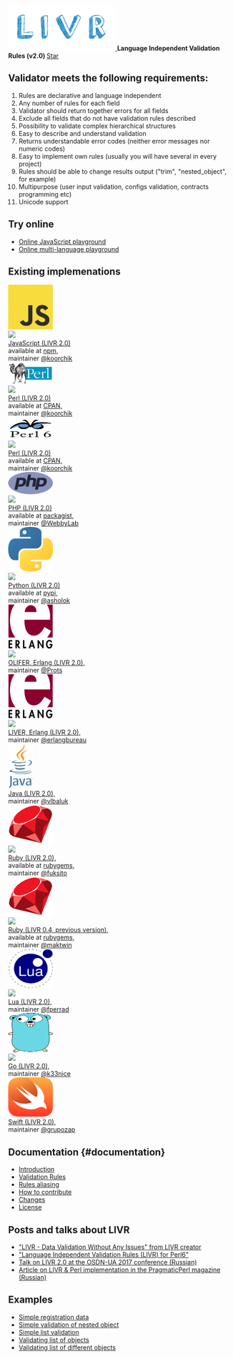 <script async defer src="https://buttons.github.io/buttons.js"></script>

<div class="header">
<a href="https://github.com/koorchik/LIVR">
    <img src="/assets/logo.png" width="240" height="100">
</a>
<strong>Language Independent Validation Rules (v2.0) </strong>
<a class="github-button" href="https://github.com/koorchik/LIVR" data-icon="octicon-star" data-size="large" data-show-count="true" aria-label="Star koorchik/LIVR on GitHub">Star</a>
</div>

## Validator meets the following requirements:

1. Rules are declarative and language independent
2. Any number of rules for each field
3. Validator should return together errors for all fields
4. Exclude all fields that do not have validation rules described
5. Possibility to validate complex hierarchical structures
6. Easy to describe and understand validation
7. Returns understandable error codes \(neither error messages nor numeric codes\)
8. Easy to implement own rules \(usually you will have several in every project\)
9. Rules should be able to change results output \("trim", "nested\_object", for example\)
10. Multipurpose \(user input validation, configs validation, contracts programming etc\)
11. Unicode support


## Try online

* [Online JavaScript playground](http://webbylab.github.io/livr-playground/)
* [Online multi-language playground](http://livr-multi-playground.webbylab.com/)

## Existing implemenations

<div class="langContainer">
    <div class="langItem">
        <a href="https://github.com/koorchik/js-validator-livr">
            <img src="assets/languages/js.jpg" width="100" height="100" class="icon">
        </a>
        <div class="textBlock">
            <a href="https://travis-ci.org/koorchik/js-validator-livr">
                <img src="https://travis-ci.org/koorchik/js-validator-livr.svg?branch=master"><br>
            </a>
            <a href="https://github.com/koorchik/js-validator-livr">
                JavaScript (LIVR 2.0)
            </a><br>
            available at
            <a href="https://www.npmjs.com/package/livr">
                npm,
            </a><br>
            maintainer
            <a href="https://github.com/koorchik" rel="nofollow">@koorchik</a>
        </div>
    </div>
    <div class="langItem">
        <a href="https://github.com/koorchik/Validator-LIVR">
            <img src="assets/languages/perl.jpg" width="100" height="50" class="icon">
        </a>
        <div class="textBlock">
            <a href="https://travis-ci.org/koorchik/Validator-LIVR">
                <img src="https://travis-ci.org/koorchik/Validator-LIVR.svg?branch=master"><br>
            </a>
            <a href="https://github.com/koorchik/Validator-LIVR">
                Perl (LIVR 2.0)
            </a><br>
            available at
            <a href="https://metacpan.org/pod/Validator::LIVR">
                CPAN,
            </a><br>
            maintainer
            <a href="https://github.com/koorchik" rel="nofollow">@koorchik</a>
        </div>
    </div>
    <div class="langItem">
        <a href="https://github.com/koorchik/perl6-livr">
            <img src="assets/languages/perl-6.png" width="100" height="50" class="icon">
        </a>
        <div class="textBlock">
            <a href="https://travis-ci.org/koorchik/perl6-livr">
                <img src="https://travis-ci.org/koorchik/perl6-livr.svg?branch=master"><br>
            </a>
            <a href="https://github.com/koorchik/perl6-livr">
                Perl (LIVR 2.0)
            </a><br>
            available at
            <a href="https://modules.perl6.org/dist/LIVR:cpan:KOORCHIK">
                CPAN,
            </a><br>
            maintainer
            <a href="https://github.com/koorchik" rel="nofollow">@koorchik</a>
        </div>
    </div>
    <div class="langItem">
        <a href="https://github.com/WebbyLab/php-validator-livr">
            <img src="assets/languages/php.png" width="100" height="50" class="icon">
        </a>
        <div class="textBlock">
            <a href="https://travis-ci.org/WebbyLab/php-validator-livr">
                <img src="https://travis-ci.org/WebbyLab/php-validator-livr.svg?branch=master"><br>
            </a>
            <a href="https://github.com/WebbyLab/php-validator-livr">
                PHP (LIVR 2.0)
            </a><br>
            available at
            <a href="https://packagist.org/packages/validator/livr">
                packagist,
            </a><br>
            maintainer
            <a href="https://github.com/WebbyLab" rel="nofollow">@WebbyLab</a>
        </div>
    </div>
    <div class="langItem">
        <a href="https://github.com/asholok/python-validator-livr">
            <img src="assets/languages/python.png" width="100" height="100" class="icon">
        </a>
        <div class="textBlock">
            <a href="https://travis-ci.org/asholok/python-validator-livr">
                <img src="https://travis-ci.org/asholok/python-validator-livr.svg?branch=master"><br>
            </a>
            <a href="https://github.com/asholok/python-validator-livr">
                Python (LIVR 2.0)
            </a><br>
            available at
            <a href="https://pypi.python.org/pypi/LIVR">
                pypi,
            </a><br>
            maintainer
            <a href="https://github.com/asholok" rel="nofollow">@asholok</a>
        </div>
    </div>
    <div class="langItem">
        <a href="https://github.com/Prots/olifer">
            <img src="assets/languages/erlang.png" width="100" height="100" class="icon">
        </a>
        <div class="textBlock">
            <a href="https://travis-ci.org/Prots/olifer">
                <img src="https://travis-ci.org/Prots/olifer.svg?branch=2.0.2"><br>
            </a>
            <a href="https://github.com/Prots/olifer">
                OLIFER, Erlang (LIVR 2.0),
            </a><br>
            maintainer
            <a href="https://github.com/Prots" rel="nofollow">@Prots</a>
        </div>
    </div>
    <div class="langItem">
        <a href="https://github.com/erlangbureau/liver">
            <img src="assets/languages/erlang.png" width="100" height="100" class="icon">
        </a>
        <div class="textBlock">
            <a href="https://travis-ci.org/erlangbureau/liver">
                <img src="https://travis-ci.org/erlangbureau/liver.svg?branch=master"><br>
            </a>
            <a href="https://github.com/erlangbureau/liver">
                LIVER, Erlang (LIVR 2.0),
            </a><br>
            maintainer
            <a href="https://github.com/erlangbureau" rel="nofollow">@erlangbureau</a>
        </div>
    </div>
    <div class="langItem">
        <a href="https://github.com/vlbaluk/java-validator-livr">
            <img src="assets/languages/java.png" width="55" height="100" class="icon">
        </a>
        <div class="textBlock">
            <a href="https://github.com/vlbaluk/java-validator-livr">
                Java (LIVR 2.0),
            </a><br>
            maintainer
            <a href="https://github.com/vlbaluk" rel="nofollow">@vlbaluk</a>
        </div>
    </div>
    <div class="langItem">
        <a href="https://github.com/fuksito/ruby-livr/">
            <img src="assets/languages/ruby.png" width="100" height="88" class="icon">
        </a>
        <div class="textBlock">
            <a href="https://travis-ci.org/fuksito/ruby-livr">
                <img src="https://travis-ci.org/fuksito/ruby-livr.svg?branch=master"><br>
            </a>
            <a href="https://github.com/fuksito/ruby-livr/">
                Ruby (LIVR 2.0),
            </a><br>
            available at
            <a href="https://rubygems.org/gems/ruby-livr">
                rubygems,
            </a><br>
            maintainer
            <a href="https://github.com/fuksito" rel="nofollow">@fuksito</a>
        </div>
    </div>
    <div class="langItem">
        <a href="https://github.com/maktwin/ruby-validator-livr">
            <img src="assets/languages/ruby.png" width="100" height="88" class="icon">
        </a>
        <div class="textBlock">
            <a href="https://travis-ci.org/maktwin/ruby-validator-livr">
                <img src="https://travis-ci.org/maktwin/ruby-validator-livr.svg?branch=master"><br>
            </a>
            <a href="https://github.com/maktwin/ruby-validator-livr">
                Ruby (LIVR 0.4, previous version),
            </a><br>
            available at
            <a href="https://rubygems.org/gems/livr">
                rubygems,
            </a><br>
            maintainer
            <a href="https://github.com/maktwin" rel="nofollow">@maktwin</a>
        </div>
    </div>
    <div class="langItem">
        <a href="https://github.com/fperrad/lua-LIVR">
            <img src="assets/languages/lua.png" width="100" height="88" class="icon">
        </a>
        <div class="textBlock">
            <a href="https://travis-ci.org/fperrad/lua-LIVR">
                <img src="https://travis-ci.org/fperrad/lua-LIVR.svg?branch=master"><br>
            </a>
            <a href="https://github.com/fperrad/lua-LIVR">
                Lua (LIVR 2.0),
            </a><br>
            maintainer
            <a href="https://github.com/fperrad" rel="nofollow">@fperrad</a>
        </div>
    </div>
    <div class="langItem">
        <a href="https://github.com/k33nice/go-livr">
            <img src="assets/languages/go.png" width="100" height="88" class="icon">
        </a>
        <div class="textBlock">
            <a href="https://travis-ci.org/k33nice/go-livr">
                <img src="https://travis-ci.org/k33nice/go-livr.svg?branch=master"><br>
            </a>
            <a href="https://github.com/k33nice/go-livr">
                Go (LIVR 2.0),
            </a><br>
            maintainer
            <a href="https://github.com/k33nice" rel="nofollow">@k33nice</a>
        </div>
    </div>
    <div class="langItem">
        <a href="https://github.com/grupozap/livr-swift-validator">
            <img src="assets/languages/swift.png" width="100" height="88" class="icon">
        </a>
        <div class="textBlock">
            <a href="https://github.com/grupozap/livr-swift-validator">
                Swift (LIVR 2.0),
            </a><br>
            maintainer
            <a href="https://github.com/grupozap" rel="nofollow">@grupozap</a>
        </div>
    </div>
</div>


## Documentation {#documentation}

* [Introduction](introduction.md)
* [Validation Rules](validation-rules.md)
* [Rules aliasing](rules-aliasing.md)
* [How to contribute](how-to-contribute.md)
* [Changes](changes.md)
* [License](license-and-copyright.md)

## Posts and talks about LIVR

* ["LIVR - Data Validation Without Any Issues" from LIVR creator](http://blog.webbylab.com/language-independent-validation-rules-library/)
* ["Language Independent Validation Rules (LIVR) for Perl6"](https://perl6advent.wordpress.com/2017/12/19/day-19-language-independent-validation-rules-livr-for-perl6/)
* [Talk on LIVR 2.0 at the OSDN-UA 2017 conference (Russian)](https://www.youtube.com/watch?v=QlwcG3N_rmw&feature=youtu.be)
* [Article on LIVR & Perl implementation in the PragmaticPerl magazine (Russian)](http://pragmaticperl.com/issues/05/pragmaticperl-05-livr-language-independent-validation-rules-%D0%BD%D0%B5%D0%B7%D0%B0%D0%B2%D0%B8%D1%81%D0%B8%D0%BC%D1%8B%D0%B5-%D0%BE%D1%82-%D1%8F%D0%B7%D1%8B%D0%BA%D0%B0-%D0%BF%D1%80%D0%B0%D0%B2%D0%B8%D0%BB%D0%B0-%D0%B2%D0%B0%D0%BB%D0%B8%D0%B4%D0%B0%D1%86%D0%B8%D0%B8.html)


## Examples

* [Simple registration data](http://webbylab.github.io/livr-playground/#%7B%22rules%22%3A%22%7B%5Cn%20%20%20%20name%3A%20'required'%2C%5Cn%20%20%20%20email%3A%20%5B'required'%2C%20'email'%5D%2C%5Cn%20%20%20%20gender%3A%20%7B%20one_of%3A%20%5B%5B'male'%2C%20'female'%5D%5D%20%7D%2C%5Cn%20%20%20%20phone%3A%20%7Bmax_length%3A%2010%7D%2C%5Cn%20%20%20%20password%3A%20%5B'required'%2C%20%7Bmin_length%3A%2010%7D%20%5D%2C%5Cn%20%20%20%20password2%3A%20%7B%20equal_to_field%3A%20'password'%20%7D%5Cn%7D%22%2C%22data%22%3A%22%7B%5Cn%20%20%20%20name%3A%20'John'%2C%5Cn%20%20%20%20email%3A%20'john%40mail.com'%2C%5Cn%20%20%20%20gender%3A%20'male'%2C%5Cn%20%20%20%20phone%3A%20'%2B22221212'%2C%5Cn%20%20%20%20password%3A%20'mypassword1'%2C%5Cn%20%20%20%20password2%3A%20'mypassword1'%5Cn%7D%22%7D)
* [Simple validation of nested object](http://webbylab.github.io/livr-playground/#%7B%22rules%22%3A%22%7B%5Cn%20%20%20%20name%3A%20'required'%2C%5Cn%20%20%20%20phone%3A%20%7Bmax_length%3A%2010%7D%2C%5Cn%20%20%20%20address%3A%20%7B%20'nested_object'%3A%20%7B%5Cn%20%20%20%20%20%20%20%20city%3A%20'required'%2C%20%5Cn%20%20%20%20%20%20%20%20zip%3A%20%5B'required'%2C%20'positive_integer'%5D%5Cn%20%20%20%20%7D%7D%5Cn%7D%22%2C%22data%22%3A%22%7B%5Cn%20%20%20%20name%3A%20%5C%22Michael%5C%22%2C%5Cn%20%20%20%20phone%3A%20%5C%220441234567%5C%22%2C%5Cn%20%20%20%20address%3A%20%7B%5Cn%20%20%20%20%20%20%20%20city%3A%20%5C%22Kiev%5C%22%2C%20%5Cn%20%20%20%20%20%20%20%20zip%3A%20%5C%2230552%5C%22%5Cn%20%20%20%20%7D%5Cn%7D%22%7D)
* [Simple list validation](http://webbylab.github.io/livr-playground/#%7B%22rules%22%3A%22%7B%5Cn%20%20%20%20order_id%3A%20%5B'required'%2C%20'positive_integer'%5D%2C%5Cn%20%20%20%20product_ids%3A%20%7B%20%5Cn%20%20%20%20%20%20%20'list_of'%3A%20%5B%20'required'%2C%20%20'positive_integer'%20%5D%5Cn%20%20%20%20%7D%5Cn%7D%22%2C%22data%22%3A%22%7B%5Cn%20%20%20%20order_id%3A%2010455%2C%5Cn%20%20%20%20product_ids%3A%20%5B3455%2C3456%2C3566%5D%5Cn%7D%22%7D)
* [Validating list of objects](http://webbylab.github.io/livr-playground/#%7B%22rules%22%3A%22%7B%5Cn%20%20%20%20order_id%3A%20%5B'required'%2C%20'positive_integer'%5D%2C%5Cn%20%20%20%20products%3A%20%5B%20'not_empty_list'%2C%20%7B%20'list_of_objects'%3A%20%7B%5Cn%20%20%20%20%20%20%20%20product_id%3A%20%5B'required'%2C'positive_integer'%5D%2C%5Cn%20%20%20%20%20%20%20%20quantity%3A%20%5B'required'%2C%20'positive_integer'%5D%5Cn%20%20%20%20%7D%7D%5D%5Cn%7D%22%2C%22data%22%3A%22%7B%5Cn%20%20%20%20order_id%3A%2010345%2C%5Cn%20%20%20%20products%3A%20%5B%7B%5Cn%20%20%20%20%20%20%20%20product_id%3A%203455%2C%5Cn%20%20%20%20%20%20%20%20quantity%3A2%5Cn%20%20%20%20%7D%2C%7B%5Cn%20%20%20%20%20%20%20%20product_id%3A%203456%2C%5Cn%20%20%20%20%20%20%20%20quantity%3A3%5Cn%20%20%20%20%7D%5D%5Cn%7D%22%7D)
* [Validating list of different objects](http://webbylab.github.io/livr-playground/#%7B%22rules%22%3A%22%7B%5Cn%20%20%20%20order_id%3A%20%5B'required'%2C%20'positive_integer'%5D%2C%5Cn%20%20%20%20products%3A%20%5B'required'%2C%20%7B%20'list_of_different_objects'%3A%20%5B%5Cn%20%20%20%20%20%20%20%20product_type%2C%20%7B%5Cn%20%20%20%20%20%20%20%20%20%20%20%20material%3A%20%7B%5Cn%20%20%20%20%20%20%20%20%20%20%20%20%20%20%20%20product_type%3A%20'required'%2C%5Cn%20%20%20%20%20%20%20%20%20%20%20%20%20%20%20%20material_id%3A%20%5B'required'%2C%20'positive_integer'%5D%2C%5Cn%20%20%20%20%20%20%20%20%20%20%20%20%20%20%20%20quantity%3A%20%5B'required'%2C%20%7B'min_number'%3A%201%7D%20%5D%2C%5Cn%20%20%20%20%20%20%20%20%20%20%20%20%20%20%20%20warehouse_id%3A%20'positive_integer'%5Cn%20%20%20%20%20%20%20%20%20%20%20%20%7D%2C%5Cn%20%20%20%20%20%20%20%20%20%20%20%20service%3A%20%7B%5Cn%20%20%20%20%20%20%20%20%20%20%20%20%20%20%20%20product_type%3A%20'required'%2C%5Cn%20%20%20%20%20%20%20%20%20%20%20%20%20%20%20%20name%3A%20%5B'required'%2C%20%7B'max_length'%3A%2020%7D%20%5D%5Cn%20%20%20%20%20%20%20%20%20%20%20%20%7D%5Cn%20%20%20%20%20%20%20%20%7D%5Cn%20%20%20%20%5D%7D%5D%5Cn%7D%22%2C%22data%22%3A%22%7B%5Cn%20%20%20%20order_id%3A%2010455%2C%5Cn%20%20%20%20products%3A%20%5B%7B%20%5Cn%20%20%20%20%20%20%20%20product_type%3A%20'material'%2C%5Cn%20%20%20%20%20%20%20%20material_id%3A%20345%2C%5Cn%20%20%20%20%20%20%20%20quantity%3A%20%205%2C%5Cn%20%20%20%20%20%20%20%20warehouse_id%3A%2024%5Cn%20%20%20%20%7D%2C%7B%5Cn%20%20%20%20%20%20%20%20product_type%3A%20'service'%2C%5Cn%20%20%20%20%20%20%20%20name%3A%20'Clean%20filter'%5Cn%20%20%20%20%7D%5D%5Cn%7D%22%7D)


